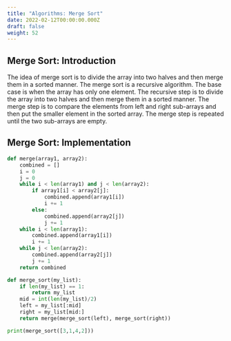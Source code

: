 ```yaml
---
title: "Algorithms: Merge Sort"
date: 2022-02-12T00:00:00.000Z
draft: false
weight: 52
---
```


## Merge Sort: Introduction

The idea of merge sort is to divide the array into two halves and then merge them in a sorted manner. The merge sort is a recursive algorithm. The base case is when the array has only one element. The recursive step is to divide the array into two halves and then merge them in a sorted manner. The merge step is to compare the elements from left and right sub-arrays and then put the smaller element in the sorted array. The merge step is repeated until the two sub-arrays are empty.

## Merge Sort: Implementation

```python
def merge(array1, array2):
    combined = []
    i = 0
    j = 0
    while i < len(array1) and j < len(array2):
        if array1[i] < array2[j]:
            combined.append(array1[i])
            i += 1
        else:
            combined.append(array2[j])
            j += 1         
    while i < len(array1):
        combined.append(array1[i])
        i += 1
    while j < len(array2):
        combined.append(array2[j])
        j += 1
    return combined

def merge_sort(my_list):
    if len(my_list) == 1:
        return my_list
    mid = int(len(my_list)/2)
    left = my_list[:mid]
    right = my_list[mid:]
    return merge(merge_sort(left), merge_sort(right))

print(merge_sort([3,1,4,2]))
```